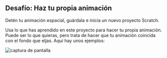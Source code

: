 ## Desafío: Haz tu propia animación

Detén tu animación espacial, guárdala e inicia un nuevo proyecto Scratch.

Usa lo que has aprendido en este proyecto para hacer tu propia animación. Puede ser lo que quieras, pero trata de hacer que tu animación coincida con el fondo que eljas. Aquí hay unos ejemplos:

![captura de pantalla](images/space-egs.png)